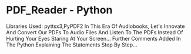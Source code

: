 # PDF_Reader - Python
Libraries Used: pyttsx3,PyPDF2
In This Era Of Audiobooks, Let's Innovate And Convert Our PDFs To Audio Files And Listen To The PDFs Instead Of Hurting Your Eyes Staring At Your Screen...
Further Comments Added In The Python Explaining The Statements Step By Step...
